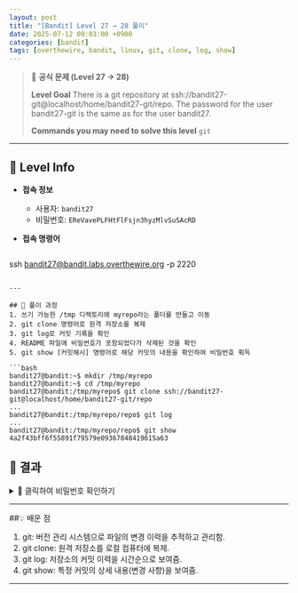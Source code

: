 ```yaml
---
layout: post
title: "[Bandit] Level 27 → 28 풀이"
date: 2025-07-12 09:03:00 +0900
categories: [bandit]
tags: [overthewire, bandit, linux, git, clone, log, show]
---
```


> 📝 **공식 문제 (Level 27 → 28)**
>
> **Level Goal**
> There is a git repository at ssh://bandit27-git@localhost/home/bandit27-git/repo. The password for the user bandit27-git is the same as for the user bandit27.
>
> **Commands you may need to solve this level**
> `git`

---

## 🔐 Level Info

- **접속 정보**
  - 사용자: `bandit27`
  - 비밀번호: `EReVavePLFHtFlFsjn3hyzMlvSuSAcRD`
  
- **접속 명령어**

  ```bash
ssh bandit27@bandit.labs.overthewire.org -p 2220
  ```

---

## 🧪 풀이 과정
1. 쓰기 가능한 /tmp 디렉토리에 myrepo라는 폴더를 만들고 이동
2. git clone 명령어로 원격 저장소를 복제
3. git log로 커밋 기록을 확인
4. README 파일에 비밀번호가 포함되었다가 삭제된 것을 확인
5. git show [커밋해시] 명령어로 해당 커밋의 내용을 확인하여 비밀번호 획득

```bash
bandit27@bandit:~$ mkdir /tmp/myrepo
bandit27@bandit:~$ cd /tmp/myrepo
bandit27@bandit:/tmp/myrepo$ git clone ssh://bandit27-git@localhost/home/bandit27-git/repo
...
bandit27@bandit:/tmp/myrepo/repo$ git log
...
bandit27@bandit:/tmp/myrepo/repo$ git show 4a2f43bff6f55891f79579e09367848419615a63
```

## 🎯 결과

<details markdown="1">
<summary>👀 클릭하여 비밀번호 확인하기</summary>

```bash
x2gLTTjFwMOhQ8oWNbMN362QKxfRqGlO
```

</details>

---

##💡 배운 점

1. git: 버전 관리 시스템으로 파일의 변경 이력을 추적하고 관리함.
2. git clone: 원격 저장소를 로컬 컴퓨터에 복제.
3. git log: 저장소의 커밋 이력을 시간순으로 보여줌.
4. git show: 특정 커밋의 상세 내용(변경 사항)을 보여줌.

<hr class="short-rule">